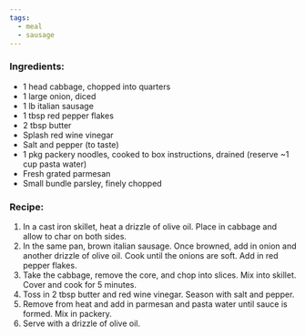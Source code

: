 ```yaml
---
tags:
  - meal
  - sausage
---
```

### Ingredients:
- 1 head cabbage, chopped into quarters
- 1 large onion, diced
- 1 lb italian sausage
- 1 tbsp red pepper flakes
- 2 tbsp butter
- Splash red wine vinegar
- Salt and pepper (to taste)
- 1 pkg packery noodles, cooked to box instructions, drained (reserve ~1 cup pasta water)
- Fresh grated parmesan
- Small bundle parsley, finely chopped

### Recipe:
1. In a cast iron skillet, heat a drizzle of olive oil. Place in cabbage and allow to char on both sides. 
2. In the same pan, brown italian sausage. Once browned, add in onion and another drizzle of olive oil. Cook until the onions are soft. Add in red pepper flakes. 
3. Take the cabbage, remove the core, and chop into slices. Mix into skillet. Cover and cook for 5 minutes. 
4. Toss in 2 tbsp butter and red wine vinegar. Season with salt and pepper. 
5. Remove from heat and add in parmesan and pasta water until sauce is formed. Mix in packery. 
6. Serve with a drizzle of olive oil. 